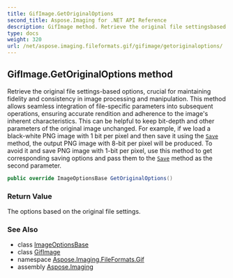 ```yaml
---
title: GifImage.GetOriginalOptions
second_title: Aspose.Imaging for .NET API Reference
description: GifImage method. Retrieve the original file settingsbased options crucial for maintaining fidelity and consistency in image processing and manipulation. This method allows seamless integration of filespecific parameters into subsequent operations ensuring accurate rendition and adherence to the images inherent characteristics. This can be helpful to keep bitdepth and other parameters of the original image unchanged. For example if we load a blackwhite PNG image with 1 bit per pixel and then save it using the Save method the output PNG image with 8bit per pixel will be produced. To avoid it and save PNG image with 1bit per pixel use this method to get corresponding saving options and pass them to the Save method as the second parameter
type: docs
weight: 320
url: /net/aspose.imaging.fileformats.gif/gifimage/getoriginaloptions/
---
```

## GifImage.GetOriginalOptions method

Retrieve the original file settings-based options, crucial for maintaining fidelity and consistency in image processing and manipulation. This method allows seamless integration of file-specific parameters into subsequent operations, ensuring accurate rendition and adherence to the image's inherent characteristics. This can be helpful to keep bit-depth and other parameters of the original image unchanged. For example, if we load a black-white PNG image with 1 bit per pixel and then save it using the [`Save`](../../../aspose.imaging/datastreamsupporter/save/) method, the output PNG image with 8-bit per pixel will be produced. To avoid it and save PNG image with 1-bit per pixel, use this method to get corresponding saving options and pass them to the [`Save`](../../../aspose.imaging/image/save/) method as the second parameter.

```csharp
public override ImageOptionsBase GetOriginalOptions()
```

### Return Value

The options based on the original file settings.

### See Also

* class [ImageOptionsBase](../../../aspose.imaging/imageoptionsbase/)
* class [GifImage](../)
* namespace [Aspose.Imaging.FileFormats.Gif](../../gifimage/)
* assembly [Aspose.Imaging](../../../)


